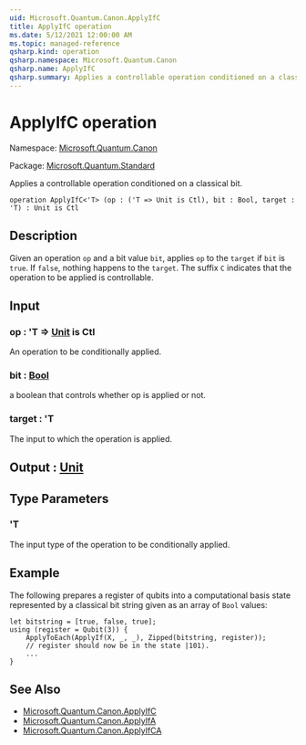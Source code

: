 ```yaml
---
uid: Microsoft.Quantum.Canon.ApplyIfC
title: ApplyIfC operation
ms.date: 5/12/2021 12:00:00 AM
ms.topic: managed-reference
qsharp.kind: operation
qsharp.namespace: Microsoft.Quantum.Canon
qsharp.name: ApplyIfC
qsharp.summary: Applies a controllable operation conditioned on a classical bit.
---
```


# ApplyIfC operation

Namespace: [Microsoft.Quantum.Canon](xref:Microsoft.Quantum.Canon)

Package: [Microsoft.Quantum.Standard](https://nuget.org/packages/Microsoft.Quantum.Standard)


Applies a controllable operation conditioned on a classical bit.

```qsharp
operation ApplyIfC<'T> (op : ('T => Unit is Ctl), bit : Bool, target : 'T) : Unit is Ctl
```


## Description

Given an operation `op` and a bit value `bit`, applies `op` to the `target`if `bit` is `true`. If `false`, nothing happens to the `target`.The suffix `C` indicates that the operation to be applied is controllable.

## Input

### op : 'T => [Unit](xref:microsoft.quantum.qsharp.valueliterals#unit-literal)  is Ctl

An operation to be conditionally applied.


### bit : [Bool](xref:microsoft.quantum.qsharp.valueliterals#bool-literals)

a boolean that controls whether op is applied or not.


### target : 'T

The input to which the operation is applied.



## Output : [Unit](xref:microsoft.quantum.qsharp.valueliterals#unit-literal)



## Type Parameters

### 'T

The input type of the operation to be conditionally applied.

## Example

The following prepares a register of qubits into a computational basisstate represented by a classical bit string given as an array of `Bool`values:```qsharplet bitstring = [true, false, true];using (register = Qubit(3)) {    ApplyToEach(ApplyIf(X, _, _), Zipped(bitstring, register));    // register should now be in the state |101⟩.    ...}```

## See Also

- [Microsoft.Quantum.Canon.ApplyIfC](xref:Microsoft.Quantum.Canon.ApplyIfC)
- [Microsoft.Quantum.Canon.ApplyIfA](xref:Microsoft.Quantum.Canon.ApplyIfA)
- [Microsoft.Quantum.Canon.ApplyIfCA](xref:Microsoft.Quantum.Canon.ApplyIfCA)